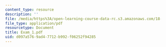 ```yaml
---
content_type: resource
description: ''
file: /media/https%3A/open-learning-course-data-rc.s3.amazonaws.com/18-04-complex-variables-with-applications-fall-1999/d097a5769ad47712b992f06252f94285_Exam_1.pdf
file_type: application/pdf
resourcetype: Document
title: Exam_1.pdf
uid: d097a576-9ad4-7712-b992-f06252f94285
---
```

